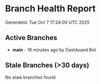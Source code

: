 # Branch Health Report
Generated: Tue Oct  7 17:24:00 UTC 2025

## Active Branches
- **main** - 18 minutes ago by Dashboard Bot

## Stale Branches (>30 days)
No stale branches found
